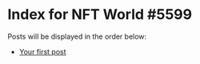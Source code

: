 # Index for NFT World #5599
Posts will be displayed in the order below:

- [Your first post](./001-first.md)

